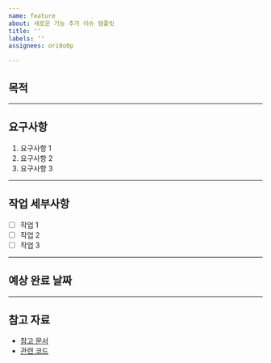 ```yaml
---
name: feature
about: 새로운 기능 추가 이슈 템플릿
title: ''
labels: ''
assignees: ori0o0p

---
```


## 목적
<!-- 작업의 목적 또는 해결하려는 문제를 간단히 설명 -->

---

## 요구사항
<!-- 구현해야 할 주요 요구사항을 나열 -->

1. 요구사항 1
2. 요구사항 2
3. 요구사항 3

---

## 작업 세부사항
<!-- 필요한 작업 리스트를 작성 -->

- [ ] 작업 1
- [ ] 작업 2
- [ ] 작업 3

---

## 예상 완료 날짜
<!-- 예상 완료 날짜를 적거나 미리 정의된 기간을 명시 -->

---

## 참고 자료
<!-- 작업에 참고할 자료나 링크를 추가 -->

- [참고 문서](링크)
- [관련 코드](링크)
